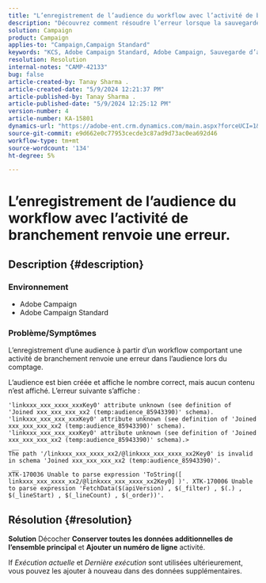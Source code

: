 ```yaml
---
title: "L’enregistrement de l’audience du workflow avec l’activité de branchement renvoie une erreur"
description: "Découvrez comment résoudre l’erreur lorsque la sauvegarde d’une audience à partir d’un workflow avec une activité de branchement renvoie une erreur."
solution: Campaign
product: Campaign
applies-to: "Campaign,Campaign Standard"
keywords: "KCS, Adobe Campaign Standard, Adobe Campaign, Sauvegarde d’audience, workflow, activité de branchement, renvoie une erreur, dépannage"
resolution: Resolution
internal-notes: "CAMP-42133"
bug: false
article-created-by: Tanay Sharma .
article-created-date: "5/9/2024 12:21:37 PM"
article-published-by: Tanay Sharma .
article-published-date: "5/9/2024 12:25:12 PM"
version-number: 4
article-number: KA-15801
dynamics-url: "https://adobe-ent.crm.dynamics.com/main.aspx?forceUCI=1&pagetype=entityrecord&etn=knowledgearticle&id=5a2fa7ab-fe0d-ef11-9f89-000d3a345e57"
source-git-commit: e9d662e0c77953cecde3c87ad9d73ac0ea692d46
workflow-type: tm+mt
source-wordcount: '134'
ht-degree: 5%

---
```


# L’enregistrement de l’audience du workflow avec l’activité de branchement renvoie une erreur.

## Description {#description}


### Environnement

- Adobe Campaign
- Adobe Campaign Standard


### Problème/Symptômes

L’enregistrement d’une audience à partir d’un workflow comportant une activité de branchement renvoie une erreur dans l’audience lors du comptage.

L’audience est bien créée et affiche le nombre correct, mais aucun contenu n’est affiché. L’erreur suivante s’affiche :


```
'linkxxx_xxx_xxxx_xxxKey0' attribute unknown (see definition of 'Joined xxx_xxx_xxx_xx2 (temp:audience_85943390)' schema). 'linkxxx_xxx_xxx_xxxKey0' attribute unknown (see definition of 'Joined xxx_xxx_xxx_xx2 (temp:audience_85943390)' schema). 'linkxxx_xxx_xxx_xxxKey0' attribute unknown (see definition of 'Joined xxx_xxx_xxx_xx2 (temp:audience_85943390)' schema).>
 __
The path '/linkxxx_xxx_xxxx_xx2/@linkxxx_xxx_xxxx_xx2Key0' is invalid in schema 'Joined xxx_xxx_xxx_xx2 (temp:audience_85943390)'.
 __
XTK-170036 Unable to parse expression 'ToString([ linkxxx_xxx_xxxx_xx2/@linkxxx_xxx_xxxx_xx2Key0] )'. XTK-170006 Unable to parse expression 'FetchData($(apiVersion) , $(_filter) , $(.) , $(_lineStart) , $(_lineCount) , $(_order))'.
```



## Résolution {#resolution}


<b>Solution</b>
Décocher <b>Conserver toutes les données additionnelles de l’ensemble principal </b>et <b>Ajouter un numéro de ligne</b> activité.

If *Exécution actuelle* et *Dernière exécution* sont utilisées ultérieurement, vous pouvez les ajouter à nouveau dans des données supplémentaires.
